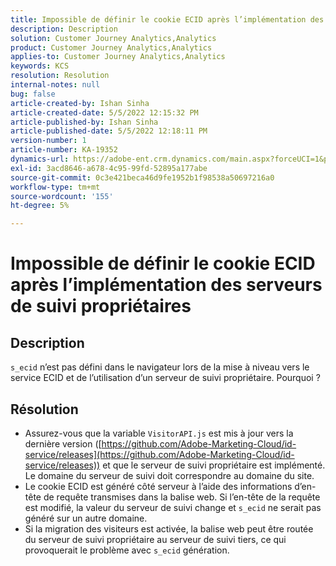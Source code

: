 ```yaml
---
title: Impossible de définir le cookie ECID après l’implémentation des serveurs de suivi propriétaires
description: Description
solution: Customer Journey Analytics,Analytics
product: Customer Journey Analytics,Analytics
applies-to: Customer Journey Analytics,Analytics
keywords: KCS
resolution: Resolution
internal-notes: null
bug: false
article-created-by: Ishan Sinha
article-created-date: 5/5/2022 12:15:32 PM
article-published-by: Ishan Sinha
article-published-date: 5/5/2022 12:18:11 PM
version-number: 1
article-number: KA-19352
dynamics-url: https://adobe-ent.crm.dynamics.com/main.aspx?forceUCI=1&pagetype=entityrecord&etn=knowledgearticle&id=6441c40a-6dcc-ec11-a7b5-6045bd00db25
exl-id: 3acd8646-a678-4c95-99fd-52895a177abe
source-git-commit: 0c3e421beca46d9fe1952b1f98538a50697216a0
workflow-type: tm+mt
source-wordcount: '155'
ht-degree: 5%

---
```


# Impossible de définir le cookie ECID après l’implémentation des serveurs de suivi propriétaires

## Description

`s_ecid` n’est pas défini dans le navigateur lors de la mise à niveau vers le service ECID et de l’utilisation d’un serveur de suivi propriétaire. Pourquoi ?

## Résolution


- Assurez-vous que la variable `VisitorAPI.js` est mis à jour vers la dernière version ([https://github.com/Adobe-Marketing-Cloud/id-service/releases](https://github.com/Adobe-Marketing-Cloud/id-service/releases)) et que le serveur de suivi propriétaire est implémenté. Le domaine du serveur de suivi doit correspondre au domaine du site.
- Le cookie ECID est généré côté serveur à l’aide des informations d’en-tête de requête transmises dans la balise web. Si l’en-tête de la requête est modifié, la valeur du serveur de suivi change et `s_ecid` ne serait pas généré sur un autre domaine.
- Si la migration des visiteurs est activée, la balise web peut être routée du serveur de suivi propriétaire au serveur de suivi tiers, ce qui provoquerait le problème avec `s_ecid` génération.
